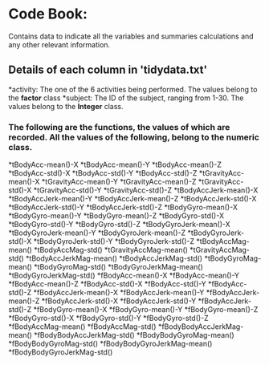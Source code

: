 # Code Book:
Contains data to indicate all the variables and summaries calculations and any other relevant information.

## Details of each column in 'tidydata.txt'

 *activity: The one of the 6 activities being performed. The values belong to the **factor** class
 *subject: The ID of the subject, ranging from 1-30. The values belong to the **Integer** class.

### The following are the functions, the values of which are recorded. All the values of the following, belong to the **numeric** class.

 *tBodyAcc-mean()-X
 *tBodyAcc-mean()-Y
 *tBodyAcc-mean()-Z
 *tBodyAcc-std()-X
 *tBodyAcc-std()-Y
 *tBodyAcc-std()-Z
 *tGravityAcc-mean()-X
 *tGravityAcc-mean()-Y
 *tGravityAcc-mean()-Z
 *tGravityAcc-std()-X
 *tGravityAcc-std()-Y
 *tGravityAcc-std()-Z
 *tBodyAccJerk-mean()-X
 *tBodyAccJerk-mean()-Y
 *tBodyAccJerk-mean()-Z
 *tBodyAccJerk-std()-X
 *tBodyAccJerk-std()-Y
 *tBodyAccJerk-std()-Z
 *tBodyGyro-mean()-X
 *tBodyGyro-mean()-Y
 *tBodyGyro-mean()-Z
 *tBodyGyro-std()-X
 *tBodyGyro-std()-Y
 *tBodyGyro-std()-Z
 *tBodyGyroJerk-mean()-X
 *tBodyGyroJerk-mean()-Y
 *tBodyGyroJerk-mean()-Z
 *tBodyGyroJerk-std()-X
 *tBodyGyroJerk-std()-Y
 *tBodyGyroJerk-std()-Z
 *tBodyAccMag-mean()
 *tBodyAccMag-std()
 *tGravityAccMag-mean()
 *tGravityAccMag-std()
 *tBodyAccJerkMag-mean()
 *tBodyAccJerkMag-std()
 *tBodyGyroMag-mean()
 *tBodyGyroMag-std()
 *tBodyGyroJerkMag-mean()
 *tBodyGyroJerkMag-std()
 *fBodyAcc-mean()-X
 *fBodyAcc-mean()-Y
 *fBodyAcc-mean()-Z
 *fBodyAcc-std()-X
 *fBodyAcc-std()-Y
 *fBodyAcc-std()-Z
 *fBodyAccJerk-mean()-X
 *fBodyAccJerk-mean()-Y
 *fBodyAccJerk-mean()-Z
 *fBodyAccJerk-std()-X
 *fBodyAccJerk-std()-Y
 *fBodyAccJerk-std()-Z
 *fBodyGyro-mean()-X
 *fBodyGyro-mean()-Y
 *fBodyGyro-mean()-Z
 *fBodyGyro-std()-X
 *fBodyGyro-std()-Y
 *fBodyGyro-std()-Z
 *fBodyAccMag-mean()
 *fBodyAccMag-std()
 *fBodyBodyAccJerkMag-mean()
 *fBodyBodyAccJerkMag-std()
 *fBodyBodyGyroMag-mean()
 *fBodyBodyGyroMag-std()
 *fBodyBodyGyroJerkMag-mean()
 *fBodyBodyGyroJerkMag-std()

